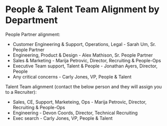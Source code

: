 # People & Talent Team Alignment by Department

People Partner alignment:

- Customer Engineering & Support, Operations, Legal - Sarah Um, Sr. People Partner
- Engineering, Product & Design - Alex Mathison, Sr. People Partner
- Sales & Marketing - Marija Petrovic, Director, Recruiting & People-Ops
- Executive Team support, Talent & People - Jonathan Ayers, Director, People
- Any critical concerns - Carly Jones, VP, People & Talent

Talent Team alignment (contact the below person and they will assign you to a Recruiter):

- Sales, CE, Support, Marketeing, Ops - Marija Petrovic, Director, Recruiting & People-Ops
- Engineering - Devon Coords, Director, Technical Recruiting
- Exec search - Carly Jones, VP, People & Talent
